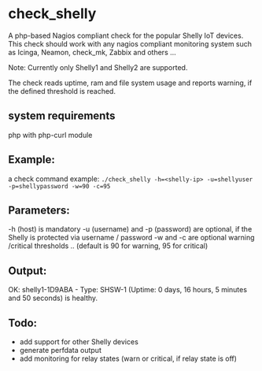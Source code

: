 # check_shelly
A php-based Nagios compliant check for the popular Shelly IoT devices.
This check should work with any nagios compliant monitoring system such as Icinga, Neamon, check_mk, Zabbix and others ...

Note: Currently only Shelly1 and Shelly2 are supported.

The check reads uptime, ram and file system usage and reports warning, if the defined threshold is reached. 

## system requirements
php with php-curl module

## Example:
a check command example:
```./check_shelly -h=<shelly-ip> -u=shellyuser -p=shellypassword -w=90 -c=95```

## Parameters:
-h (host) is mandatory
-u (username) and -p (password) are optional, if the Shelly is protected via username / password
-w and -c are optional warning /critical thresholds .. (default is 90 for warning, 95 for critical)

## Output:
OK: shelly1-1D9ABA - Type: SHSW-1 (Uptime: 0 days, 16 hours, 5 minutes and 50 seconds) is healthy.

## Todo: 
  - add support for other Shelly devices 
  - generate perfdata output
  - add monitoring for relay states (warn or critical, if relay state is off)
  
